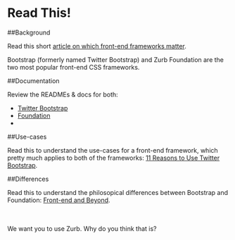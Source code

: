 # Read This!


##Background

Read this short [article on which front-end frameworks matter](https://medium.com/what-i-learned-building/99fdd6e46586).

Bootstrap (formerly named Twitter Bootstrap) and Zurb Foundation are the two most popular front-end CSS frameworks.


##Documentation

Review the READMEs & docs for both:

- [Twitter Bootstrap](https://github.com/twbs/bootstrap/)
- [Foundation](https://github.com/zurb/foundation)
-

##Use-cases

Read this to understand the use-cases for a front-end framework, which pretty much applies to both of the frameworks: [11 Reasons to Use Twitter Bootstrap](http://www.sitepoint.com/11-reasons-to-use-twitter-bootstrap/).

##Differences

Read this to understand the philosopical differences between Bootstrap and Foundation: [Front-end and Beyond](https://medium.com/frontend-and-beyond/8b3812c7007c).

<br />
<br />
We want you to use Zurb. Why do you think that is?
